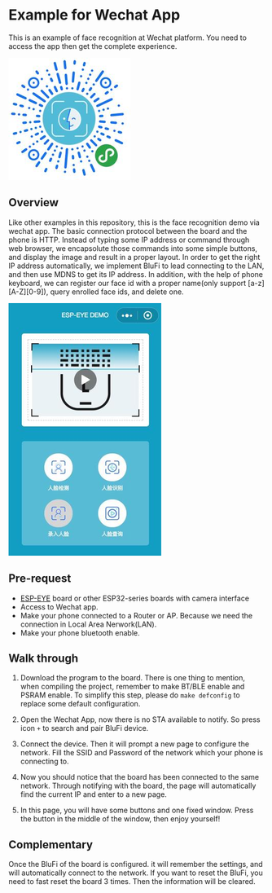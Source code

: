 # Example for Wechat App

This is an example of face recognition at Wechat platform. You need to access the app then get the complete experience.

![Wechat app](../../../img/esp_eye_wechat_qr.jpg)

## Overview

Like other examples in this repository, this is the face recognition demo via wechat app. The basic connection protocol between the board and the phone is HTTP. Instead of typing some IP address or command through web browser, we encapsolute those commands into some simple buttons, and display the image and result in a proper layout. In order to get the right IP address automatically, we implement BluFi to lead connecting to the LAN, and then use MDNS to get its IP address. In addition, with the help of phone keyboard, we can register our face id with a proper name(only support [a-z][A-Z][0-9]), query enrolled face ids, and delete one.

![Overview](../../../img/esp_eye_wechat.jpg)


## Pre-request
 * [ESP-EYE](../../../docs/en/get-started/ESP-EYE_Getting_Started_Guide.md) board or other ESP32-series boards with camera interface
 * Access to Wechat app.
 * Make your phone connected to a Router or AP. Because we need the connection in Local Area Nerwork(LAN).
 * Make your phone bluetooth enable.

## Walk through

 1. Download the program to the board. There is one thing to mention, when compiling the project, remember to make BT/BLE enable and PSRAM enable. To simplify this step, please do `make defconfig` to replace some default configuration.

 2. Open the Wechat App, now there is no STA available to notify. So press icon `+` to search and pair BluFi device. 
 
 3. Connect the device. Then it will prompt a new page to configure the network. Fill the SSID and Password of the network which your phone is connecting to.

 4. Now you should notice that the board has been connected to the same network. Through notifying with the board, the page will automatically find the current IP and enter to a new page.

 5. In this page, you will have some buttons and one fixed window. Press the button in the middle of the window, then enjoy yourself!

## Complementary

 Once the BluFi of the board is configured. it will remember the settings, and will automatically connect to the network. If you want to reset the BluFi, you need to fast reset the board 3 times. Then the information will be cleared.

